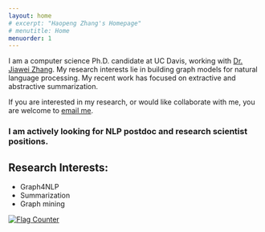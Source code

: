 ```yaml
---
layout: home
# excerpt: "Haopeng Zhang's Homepage"
# menutitle: Home
menuorder: 1
---
```


<!-- # Haopeng Zhang -->

I am a computer science Ph.D. candidate at UC Davis, working with <a href="http://jiaweizhang.net/">Dr. Jiawei Zhang</a>. My research interests lie in building graph models for natural language processing. My recent work has focused on extractive and abstractive summarization.

If you are interested in my research, or would like collaborate with me, you are welcome to <a href="mailto:haopeng@ifmlab.org">email me</a>.

### I am actively looking for NLP postdoc and research scientist positions.

## Research Interests:

- Graph4NLP
- Summarization
- Graph mining

<a href="https://info.flagcounter.com/pYGa"><img src="https://s11.flagcounter.com/count2/pYGa/bg_FFFFFF/txt_000000/border_CCCCCC/columns_8/maxflags_30/viewers_0/labels_0/pageviews_1/flags_0/percent_0/" alt="Flag Counter" border="0"></a>


